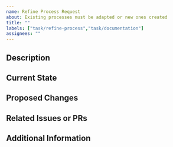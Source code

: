 ```yaml
---
name: Refine Process Request
about: Existing processes must be adapted or new ones created
title: ""
labels: ["task/refine-process","task/documentation"]
assignees: ""
---
```


## Description
<!-- Provide a brief description of the process that needs refinement and the reason behind it. -->

## Current State
<!-- Describe the current state of the process, including any pain points or inefficiencies. -->

## Proposed Changes
<!-- Outline the changes that need to be made to improve the process. Be as specific as possible. -->

## Related Issues or PRs
<!-- If there are any related issues or pull requests, mention them here. -->

## Additional Information
<!-- Any additional information or context that may be helpful for understanding the issue. -->
